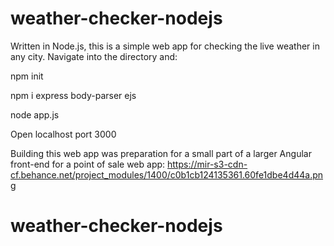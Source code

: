 # weather-checker-nodejs
Written in Node.js, this is a simple web app for checking the live weather in any city.
Navigate into the directory and:

npm init

npm i express body-parser ejs

node app.js

Open localhost port 3000

Building this web app was preparation for a small part of a larger Angular front-end for a point of sale web app:
https://mir-s3-cdn-cf.behance.net/project_modules/1400/c0b1cb124135361.60fe1dbe4d44a.png
# weather-checker-nodejs
